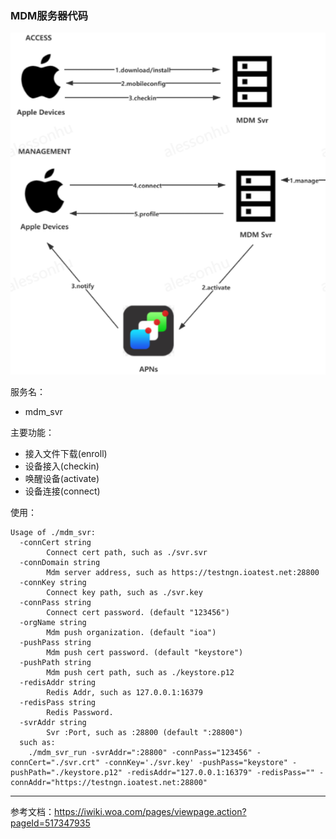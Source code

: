### MDM服务器代码
![binaryTree](./docs/mdm.jpg "binaryTree")  

服务名：
+ mdm_svr 

主要功能：

+ 接入文件下载(enroll)
+ 设备接入(checkin)
+ 唤醒设备(activate)
+ 设备连接(connect)

使用：  
```
Usage of ./mdm_svr:  
  -connCert string  
        Connect cert path, such as ./svr.svr  
  -connDomain string  
    	Mdm server address, such as https://testngn.ioatest.net:28800  
  -connKey string  
    	Connect key path, such as ./svr.key  
  -connPass string
    	Connect cert password. (default "123456")
  -orgName string
    	Mdm push organization. (default "ioa")
  -pushPass string
    	Mdm push cert password. (default "keystore")
  -pushPath string
    	Mdm push cert path, such as ./keystore.p12
  -redisAddr string
    	Redis Addr, such as 127.0.0.1:16379
  -redisPass string
    	Redis Password.
  -svrAddr string
    	Svr :Port, such as :28800 (default ":28800")
  such as:
    ./mdm_svr_run -svrAddr=":28800" -connPass="123456" -connCert="./svr.crt" -connKey='./svr.key' -pushPass="keystore" -pushPath="./keystore.p12" -redisAddr="127.0.0.1:16379" -redisPass="" -connAddr="https://testngn.ioatest.net:28800"
```

***
参考文档：https://iwiki.woa.com/pages/viewpage.action?pageId=517347935
